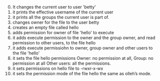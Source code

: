 0) It changes the current user to user 'betty'
1) it prints the effective username of the current user
2) it prints all the groups the current user is part of.
3) changes owner for the file to the user betty
4) creates an empty file called hello
5) adds permission for owner of file 'hello' to execute
6) it adds execute permission to the owner and the group owner, and read permission to other users, to the file hello
7) it adds execute permissiohn to owner, group owner and other users to the file 'hello'
8) it sets the file hello permissions Owner: no permission at all, Group: no permission at all
Other users: all the permissions.
9) it sets permissions on hello file to -rwxr-x-wx
10) it sets the permission mode of the file hello the same as olleh’s mode.
